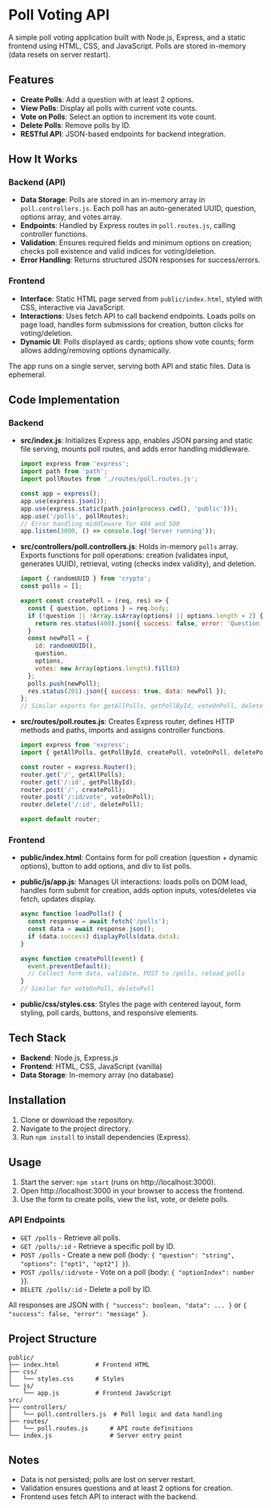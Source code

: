 # Poll Voting API

A simple poll voting application built with Node.js, Express, and a static frontend using HTML, CSS, and JavaScript. Polls are stored in-memory (data resets on server restart).

## Features

- **Create Polls**: Add a question with at least 2 options.
- **View Polls**: Display all polls with current vote counts.
- **Vote on Polls**: Select an option to increment its vote count.
- **Delete Polls**: Remove polls by ID.
- **RESTful API**: JSON-based endpoints for backend integration.

## How It Works

### Backend (API)
- **Data Storage**: Polls are stored in an in-memory array in `poll.controllers.js`. Each poll has an auto-generated UUID, question, options array, and votes array.
- **Endpoints**: Handled by Express routes in `poll.routes.js`, calling controller functions.
- **Validation**: Ensures required fields and minimum options on creation; checks poll existence and valid indices for voting/deletion.
- **Error Handling**: Returns structured JSON responses for success/errors.

### Frontend
- **Interface**: Static HTML page served from `public/index.html`, styled with CSS, interactive via JavaScript.
- **Interactions**: Uses fetch API to call backend endpoints. Loads polls on page load, handles form submissions for creation, button clicks for voting/deletion.
- **Dynamic UI**: Polls displayed as cards; options show vote counts; form allows adding/removing options dynamically.

The app runs on a single server, serving both API and static files. Data is ephemeral.

## Code Implementation

### Backend

- **src/index.js**: Initializes Express app, enables JSON parsing and static file serving, mounts poll routes, and adds error handling middleware.
  ```javascript
  import express from 'express';
  import path from 'path';
  import pollRoutes from './routes/poll.routes.js';

  const app = express();
  app.use(express.json());
  app.use(express.static(path.join(process.cwd(), 'public')));
  app.use('/polls', pollRoutes);
  // Error handling middleware for 404 and 500
  app.listen(3000, () => console.log('Server running'));
  ```

- **src/controllers/poll.controllers.js**: Holds in-memory `polls` array. Exports functions for poll operations: creation (validates input, generates UUID), retrieval, voting (checks index validity), and deletion.
  ```javascript
  import { randomUUID } from 'crypto';
  const polls = [];

  export const createPoll = (req, res) => {
    const { question, options } = req.body;
    if (!question || !Array.isArray(options) || options.length < 2) {
      return res.status(400).json({ success: false, error: 'Question and at least 2 options required' });
    }
    const newPoll = {
      id: randomUUID(),
      question,
      options,
      votes: new Array(options.length).fill(0)
    };
    polls.push(newPoll);
    res.status(201).json({ success: true, data: newPoll });
  };
  // Similar exports for getAllPolls, getPollById, voteOnPoll, deletePoll
  ```

- **src/routes/poll.routes.js**: Creates Express router, defines HTTP methods and paths, imports and assigns controller functions.
  ```javascript
  import express from 'express';
  import { getAllPolls, getPollById, createPoll, voteOnPoll, deletePoll } from '../controllers/poll.controllers.js';

  const router = express.Router();
  router.get('/', getAllPolls);
  router.get('/:id', getPollById);
  router.post('/', createPoll);
  router.post('/:id/vote', voteOnPoll);
  router.delete('/:id', deletePoll);

  export default router;
  ```

### Frontend

- **public/index.html**: Contains form for poll creation (question + dynamic options), button to add options, and div to list polls.

- **public/js/app.js**: Manages UI interactions: loads polls on DOM load, handles form submit for creation, adds option inputs, votes/deletes via fetch, updates display.
  ```javascript
  async function loadPolls() {
    const response = await fetch('/polls');
    const data = await response.json();
    if (data.success) displayPolls(data.data);
  }

  async function createPoll(event) {
    event.preventDefault();
    // Collect form data, validate, POST to /polls, reload polls
  }
  // Similar for voteOnPoll, deletePoll
  ```

- **public/css/styles.css**: Styles the page with centered layout, form styling, poll cards, buttons, and responsive elements.

## Tech Stack

- **Backend**: Node.js, Express.js
- **Frontend**: HTML, CSS, JavaScript (vanilla)
- **Data Storage**: In-memory array (no database)

## Installation

1. Clone or download the repository.
2. Navigate to the project directory.
3. Run `npm install` to install dependencies (Express).

## Usage

1. Start the server: `npm start` (runs on http://localhost:3000).
2. Open http://localhost:3000 in your browser to access the frontend.
3. Use the form to create polls, view the list, vote, or delete polls.

### API Endpoints

- `GET /polls` - Retrieve all polls.
- `GET /polls/:id` - Retrieve a specific poll by ID.
- `POST /polls` - Create a new poll (body: `{ "question": "string", "options": ["opt1", "opt2"] }`).
- `POST /polls/:id/vote` - Vote on a poll (body: `{ "optionIndex": number }`).
- `DELETE /polls/:id` - Delete a poll by ID.

All responses are JSON with `{ "success": boolean, "data": ... }` or `{ "success": false, "error": "message" }`.

## Project Structure

```
public/
├── index.html          # Frontend HTML
├── css/
│   └── styles.css      # Styles
└── js/
    └── app.js          # Frontend JavaScript
src/
├── controllers/
│   └── poll.controllers.js  # Poll logic and data handling
├── routes/
│   └── poll.routes.js      # API route definitions
└── index.js                # Server entry point
```

## Notes

- Data is not persisted; polls are lost on server restart.
- Validation ensures questions and at least 2 options for creation.
- Frontend uses fetch API to interact with the backend.